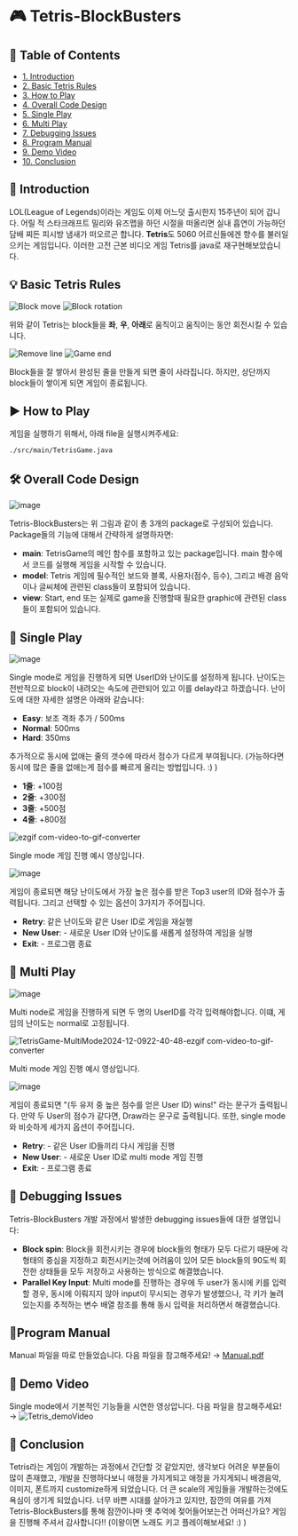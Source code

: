 # 🎮 **Tetris-BlockBusters**

## 🌟 **Table of Contents**
- [1. Introduction](#introduction)
- [2. Basic Tetris Rules](#basic-tetris-rules)
- [3. How to Play](#how-to-play)
- [4. Overall Code Design](#overall-code-design)
- [5. Single Play](#single-play)
- [6. Multi Play](#multi-play)
- [7. Debugging Issues](#debugging-issues)
- [8. Program Manual](#program-manual)
- [9. Demo Video](#demo-video)
- [10. Conclusion](#conclusion)


## 🧩 **Introduction**
LOL(League of Legends)이라는 게임도 이제 어느덧 출시한지 15주년이 되어 갑니다. 어릴 적 스타크래프트 밀리와 유즈맵을 하던 시절을 떠올리면 실내 흡연이 가능하던 담배 찌든 피시방 냄새가 떠오르곤 합니다. **Tetris**도 5060 어르신들에겐 향수를 불러일으키는 게임입니다. 이러한 고전 근본 비디오 게임 Tetris를 java로 재구현해보았습니다.
## 💡 **Basic Tetris Rules**
![Block move](https://github.com/user-attachments/assets/250ebb6f-d26c-4fd0-b0d8-9ccfa56ba1a6)  ![Block rotation](https://github.com/user-attachments/assets/896d595f-5943-49a5-b906-dc6805f7c024)

위와 같이 Tetris는 block들을 **좌**, **우**, **아래**로 움직이고 움직이는 동안 회전시킬 수 있습니다.

![Remove line](https://github.com/user-attachments/assets/c7d4b905-1bc3-43ed-bed0-85d20941d04e) ![Game end](https://github.com/user-attachments/assets/c9970eaa-734c-45db-85b4-b65292b36ede)

Block들을 잘 쌓아서 완성된 줄을 만들게 되면 줄이 사라집니다. 하지만, 상단까지 block들이 쌓이게 되면 게임이 종료됩니다.


## ▶ **How to Play**
게임을 실행하기 위해서, 아래 file을 실행시켜주세요:  
```bash
./src/main/TetrisGame.java
```

## 🛠 **Overall Code Design**
![image](https://github.com/user-attachments/assets/03ff6327-d346-4892-8d04-e11f388f7ea4)

Tetris-BlockBusters는 위 그림과 같이 총 3개의 package로 구성되어 있습니다. Package들의 기능에 대해서 간략하게 설명하자면:
 - **main**: TetrisGame의 메인 함수를 포함하고 있는 package입니다. main 함수에서 코드를 실행해 게임을 시작할 수 있습니다.
 - **model**: Tetris 게임에 필수적인 보드와 블록, 사용자(점수, 등수), 그리고 배경 음악이나 글씨체에 관련된 class들이 포함되어 있습니다.
 - **view**: Start, end 또는 실제로 game을 진행할때 필요한 graphic에 관련된 class들이 포함되어 있습니다.

## 🎲 **Single Play**
![image](https://github.com/user-attachments/assets/bff2c55a-faa3-4b0f-b5de-14c4c45b06d3)

Single mode로 게임을 진행하게 되면 UserID와 난이도를 설정하게 됩니다.
난이도는 전반적으로 block이 내려오는 속도에 관련되어 있고 이를 delay라고 하겠습니다. 난이도에 대한 자세한 설명은 아래와 같습니다:
 - **Easy**: 보조 격좌 추가 / 500ms 
 - **Normal**: 500ms
 - **Hard**: 350ms

추가적으로 동시에 없애는 줄의 갯수에 따라서 점수가 다르게 부여됩니다. (가능하다면 동시에 많은 줄을 없애는게 점수를 빠르게 올리는 방법입니다. :) )
 - **1줄**: +100점
 - **2줄**: +300점
 - **3줄**: +500점
 - **4줄**: +800점

![ezgif com-video-to-gif-converter](https://github.com/user-attachments/assets/093ed401-7ccf-428a-86a3-871379806698)

Single mode 게임 진행 예시 영상입니다.

![image](https://github.com/user-attachments/assets/7c063bb2-2709-4037-95ec-835f3bb503e5)

게임이 종료되면 해당 난이도에서 가장 높은 점수를 받은 Top3 user의 ID와 점수가 출력됩니다. 그리고 선택할 수 있는 옵션이 3가지가 주어집니다.
 - **Retry**: 같은 난이도와 같은 User ID로 게임을 재실행 
 - **New User**: - 새로운 User ID와 난이도를 새롭게 설정하여 게임을 실행
 - **Exit**: - 프로그램 종료

## 👫 **Multi Play**
![image](https://github.com/user-attachments/assets/5353a8e8-622b-4ddd-a4c7-bde5d74363d5)

Multi node로 게임을 진행하게 되면 두 명의 UserID를 각각 입력해야합니다. 이떄, 게임의 난이도는 normal로 고정됩니다.

![TetrisGame-MultiMode2024-12-0922-40-48-ezgif com-video-to-gif-converter](https://github.com/user-attachments/assets/f2e582a7-e3e5-46fb-804c-710fbaa0f87f)

Multi mode 게임 진행 예시 영상입니다.

![image](https://github.com/user-attachments/assets/35d56464-1172-416c-a4f2-d63e95ee426d)

게임이 종료되면 "(두 유저 중 높은 점수를 얻은 User ID) wins!" 라는 문구가 출력됩니다. 만약 두 User의 점수가 같다면, Draw라는 문구로 출력됩니다. 또한, single mode와 비슷하게 세가지 옵션이 주어집니다.
 - **Retry**: - 같은 User ID들끼리 다시 게임을 진행 
 - **New User**: - 새로운 User ID로 multi mode 게임 진행
 - **Exit**: - 프로그램 종료

## 🔧 **Debugging Issues**

Tetris-BlockBusters 개발 과정에서 발생한 debugging issues들에 대한 설명입니다:
 - **Block spin**: Block을 회전시키는 경우에 block들의 형태가 모두 다르기 때문에 각 형태의 중심을 지정하고 회전시키는것에 어려움이 있어 모든 block들의 90도씩 회전한 상태들을 모두 저장하고 사용하는 방식으로 해결했습니다.
 - **Parallel Key Input**: Multi mode를 진행하는 경우에 두 user가 동시에 키를 입력할 경우, 동시에 이뤄지지 않아 input이 무시되는 경우가 발생했으나, 각 키가 눌려 있는지를 추적하는 변수 배열 참조를 통해 동시 입력을 처리하면서 해결했습니다.



## 📄**Program Manual**
Manual 파일을 따로 만들었습니다. 다음 파일을 참고해주세요! →
[Manual.pdf](https://github.com/user-attachments/files/18059193/Manual.pdf)
## 🎥 **Demo Video**
Single mode에서 기본적인 기능들을 시연한 영상압니다. 다음 파일을 참고해주세요! →
![Tetris_demoVideo](https://github.com/user-attachments/assets/78292bba-84d2-4234-9d59-7aa42ed7e49a)

## 💬 **Conclusion**
Tetris라는 게임이 개발하는 과정에서 간단할 것 같았지만, 생각보다 어려운 부분들이 많이 존재했고, 개발을 진행하다보니 애정을 가지게되고 애정을 가지게되니 배경음악, 이미지, 폰트까지 customize하게 되었습니다. 더 큰 scale의 게임들을 개발하는것에도 욕심이 생기게 되었습니다.
너무 바쁜 시대를 살아가고 있지만, 잠깐의 여유를 가져 Tetris-BlockBusters를 통해 잠깐이나마 옛 추억에 젖어들어보는건 어떠신가요? 게임을 진행해 주셔서 감사합니다!! (이왕이면 노래도 키고 플레이해보세요! :) )
